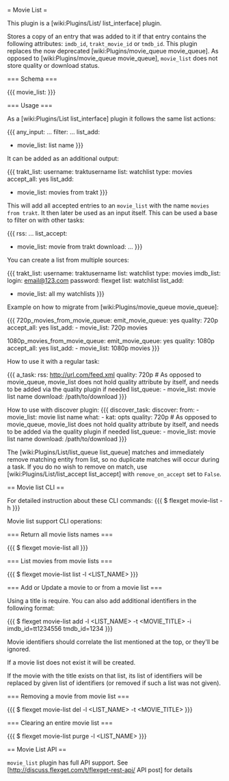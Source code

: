 = Movie List =

This plugin is a [wiki:Plugins/List/ list_interface] plugin.

Stores a copy of an entry that was added to it if that entry contains the following attributes: `imdb_id`, `trakt_movie_id` or `tmdb_id`. This plugin replaces the now deprecated [wiki:Plugins/movie_queue movie_queue]. As opposed to [wiki:Plugins/movie_queue movie_queue], `movie_list` does not store quality or download status.

=== Schema ===

{{{
movie_list: <NAME>
}}}

=== Usage ===

As a [wiki:Plugins/List list_interface] plugin it follows the same list actions:

{{{
any_input: ...
filter: ...
list_add: 
  - movie_list: list name
}}}

It can be added as an additional output:

{{{
trakt_list:
  username: traktusername
  list: watchlist
  type: movies 
accept_all: yes
list_add:
  - movie_list: movies from trakt
}}}

This will add all accepted entries to an `movie_list` with the name `movies from trakt`. It then later be used as an input itself. This can be used a base to filter on with other tasks:

{{{
rss: ...
list_accept:
  - movie_list: movie from trakt
download: ...
}}}

You can create a list from multiple sources:

{{{
trakt_list:
  username: traktusername
  list: watchlist
  type: movies 
imdb_list:
  login: email@123.com
  password: flexget
  list: watchlist
list_add:
  - movie_list: all my watchlists
}}}

Example on how to migrate from [wiki:Plugins/movie_queue movie_queue]:

{{{
720p_movies_from_movie_queue:
  emit_movie_queue: yes
  quality: 720p
  accept_all: yes
  list_add:
    - movie_list: 720p movies

1080p_movies_from_movie_queue:
  emit_movie_queue: yes
  quality: 1080p
  accept_all: yes
  list_add:
    - movie_list: 1080p movies
}}}

How to use it with a regular task:

{{{
a_task:
  rss: http://url.com/feed.xml
  quality: 720p # As opposed to movie_queue, movie_list does not hold quality attribute by itself, and needs to be added via the quality plugin if needed
  list_queue:
    - movie_list: movie list name
  download: /path/to/download
}}}

How to use with discover plugin:
{{{
discover_task:
  discover:
    from:
      - movie_list: movie list name
    what:
     - kat: opts
  quality: 720p # As opposed to movie_queue, movie_list does not hold quality attribute by itself, and needs to be added via the quality plugin if needed
  list_queue:
    - movie_list: movie list name
  download: /path/to/download
}}}

The [wiki:Plugins/List/list_queue list_queue] matches and immediately remove matching entity from list, so no duplicate matches will occur during a task. If you do no wish to remove on match, use [wiki:Plugins/List/list_accept list_accept] with `remove_on_accept` set to `False`.

== Movie list CLI ==

For detailed instruction about these CLI commands:
{{{
$ flexget movie-list -h
}}}


Movie list support CLI operations:

=== Return all movie lists names ===

{{{
$ flexget movie-list all
}}}

=== List movies from movie lists ===

{{{
$ flexget movie-list list -l <LIST_NAME>
}}}

=== Add or Update a movie to or from a movie list ===

Using a title is require. You can also add additional identifiers in the following format:

{{{
$ flexget movie-list add -l <LIST_NAME> -t <MOVIE_TITLE> -i imdb_id=tt1234556 tmdb_id=1234
}}}

Movie identifiers should correlate the list mentioned at the top, or they'll be ignored.

If a movie list does not exist it will be created.

If the movie with the title exists on that list, its list of identifiers will be replaced by given list of identifiers (or removed if such a list was not given).

=== Removing a movie from movie list ===

{{{
$ flexget movie-list del -l <LIST_NAME> -t <MOVIE_TITLE>
}}}

=== Clearing an entire movie list ===

{{{
$ flexget movie-list purge -l <LIST_NAME>
}}}


== Movie List API ==

`movie_list` plugin has full API support. See [http://discuss.flexget.com/t/flexget-rest-api/ API post] for details